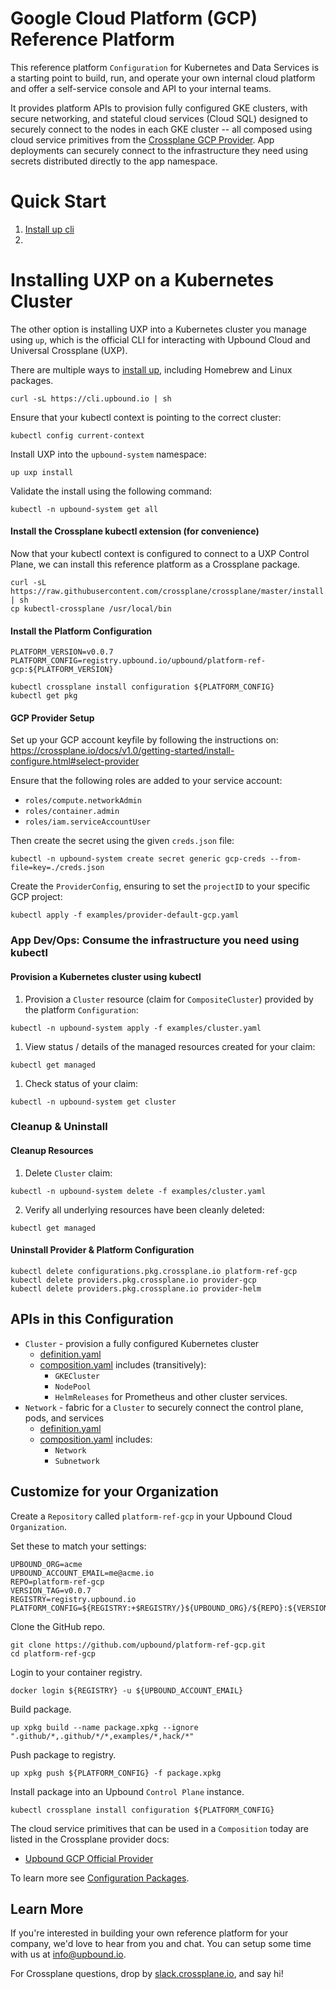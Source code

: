 # Google Cloud Platform (GCP) Reference Platform

This reference platform `Configuration` for Kubernetes and Data Services is a starting point to
build, run, and operate your own internal cloud platform and offer a self-service console and API to
your internal teams.

It provides platform APIs to provision fully configured GKE clusters, with secure networking, and
stateful cloud services (Cloud SQL) designed to securely connect to the nodes in each GKE cluster --
all composed using cloud service primitives from the [Crossplane GCP
Provider](https://doc.crds.dev/github.com/crossplane/provider-gcp). App deployments can securely
connect to the infrastructure they need using secrets distributed directly to the app namespace.

# Quick Start
1. [Install up cli](https://cloud.upbound.io/docs/cli/#install)
1. 

# Installing UXP on a Kubernetes Cluster

The other option is installing UXP into a Kubernetes cluster you manage using `up`, which
is the official CLI for interacting with Upbound Cloud and Universal Crossplane (UXP).

There are multiple ways to [install up](https://cloud.upbound.io/docs/cli/#install-script),
including Homebrew and Linux packages.

```console
curl -sL https://cli.upbound.io | sh
```

Ensure that your kubectl context is pointing to the correct cluster:

```console
kubectl config current-context
```

Install UXP into the `upbound-system` namespace:

```console
up uxp install
```

Validate the install using the following command:

```console
kubectl -n upbound-system get all
```

#### Install the Crossplane kubectl extension (for convenience)

Now that your kubectl context is configured to connect to a UXP Control Plane,
we can install this reference platform as a Crossplane package.

```console
curl -sL https://raw.githubusercontent.com/crossplane/crossplane/master/install.sh | sh
cp kubectl-crossplane /usr/local/bin
```

#### Install the Platform Configuration

```console
PLATFORM_VERSION=v0.0.7
PLATFORM_CONFIG=registry.upbound.io/upbound/platform-ref-gcp:${PLATFORM_VERSION}

kubectl crossplane install configuration ${PLATFORM_CONFIG}
kubectl get pkg
```

#### GCP Provider Setup

Set up your GCP account keyfile by following the instructions on:
https://crossplane.io/docs/v1.0/getting-started/install-configure.html#select-provider

Ensure that the following roles are added to your service account:

* `roles/compute.networkAdmin`
* `roles/container.admin`
* `roles/iam.serviceAccountUser`

Then create the secret using the given `creds.json` file:

```console
kubectl -n upbound-system create secret generic gcp-creds --from-file=key=./creds.json
```

Create the `ProviderConfig`, ensuring to set the `projectID` to your specific GCP project:

```console
kubectl apply -f examples/provider-default-gcp.yaml
```

### App Dev/Ops: Consume the infrastructure you need using kubectl

#### Provision a Kubernetes cluster using kubectl

1. Provision a `Cluster` resource (claim for `CompositeCluster`) provided by the platform `Configuration`:

```console
kubectl -n upbound-system apply -f examples/cluster.yaml
```

1. View status / details of the managed resources created for your claim:

```console
kubectl get managed
```

1. Check status of your claim:

```console
kubectl -n upbound-system get cluster
```

### Cleanup & Uninstall

#### Cleanup Resources

1. Delete `Cluster` claim:

```console
kubectl -n upbound-system delete -f examples/cluster.yaml
```

2. Verify all underlying resources have been cleanly deleted:

```console
kubectl get managed
```

#### Uninstall Provider & Platform Configuration

```console
kubectl delete configurations.pkg.crossplane.io platform-ref-gcp
kubectl delete providers.pkg.crossplane.io provider-gcp
kubectl delete providers.pkg.crossplane.io provider-helm
```

## APIs in this Configuration

* `Cluster` - provision a fully configured Kubernetes cluster
  * [definition.yaml](cluster/definition.yaml)
  * [composition.yaml](cluster/composition.yaml) includes (transitively):
    * `GKECluster`
    * `NodePool`
    * `HelmReleases` for Prometheus and other cluster services.
* `Network` - fabric for a `Cluster` to securely connect the control plane, pods, and services
  * [definition.yaml](network/definition.yaml)
  * [composition.yaml](network/composition.yaml) includes:
    * `Network`
    * `Subnetwork`

## Customize for your Organization

Create a `Repository` called `platform-ref-gcp` in your Upbound Cloud `Organization`.

Set these to match your settings:

```console
UPBOUND_ORG=acme
UPBOUND_ACCOUNT_EMAIL=me@acme.io
REPO=platform-ref-gcp
VERSION_TAG=v0.0.7
REGISTRY=registry.upbound.io
PLATFORM_CONFIG=${REGISTRY:+$REGISTRY/}${UPBOUND_ORG}/${REPO}:${VERSION_TAG}
```

Clone the GitHub repo.

```console
git clone https://github.com/upbound/platform-ref-gcp.git
cd platform-ref-gcp
```

Login to your container registry.

```console
docker login ${REGISTRY} -u ${UPBOUND_ACCOUNT_EMAIL}
```

Build package.

```console
up xpkg build --name package.xpkg --ignore ".github/*,.github/*/*,examples/*,hack/*"
```

Push package to registry.

```console
up xpkg push ${PLATFORM_CONFIG} -f package.xpkg
```

Install package into an Upbound `Control Plane` instance.

```console
kubectl crossplane install configuration ${PLATFORM_CONFIG}
```

The cloud service primitives that can be used in a `Composition` today are
listed in the Crossplane provider docs:

* [Upbound GCP Official Provider](https://marketplace.upbound.io/providers/upbound/provider-gcp)

To learn more see [Configuration
Packages](https://crossplane.io/docs/v0.14/getting-started/package-infrastructure.html).

## Learn More

If you're interested in building your own reference platform for your company,
we'd love to hear from you and chat. You can setup some time with us at
info@upbound.io.

For Crossplane questions, drop by [slack.crossplane.io](https://slack.crossplane.io), and say hi!
